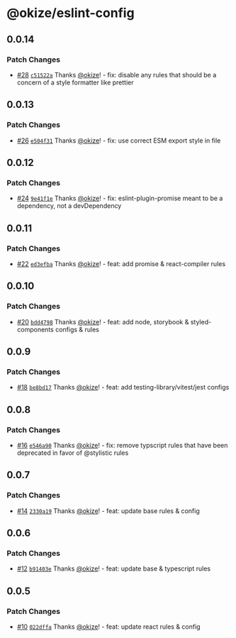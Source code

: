 # @okize/eslint-config

## 0.0.14

### Patch Changes

- [#28](https://github.com/okize/eslint-config/pull/28) [`c51522a`](https://github.com/okize/eslint-config/commit/c51522a7d78d055cb651780a8743162182f01161) Thanks [@okize](https://github.com/okize)! - fix: disable any rules that should be a concern of a style formatter like prettier

## 0.0.13

### Patch Changes

- [#26](https://github.com/okize/eslint-config/pull/26) [`e504f31`](https://github.com/okize/eslint-config/commit/e504f31d57c4efbb26f39ae3c6fc7950d706791c) Thanks [@okize](https://github.com/okize)! - fix: use correct ESM export style in file

## 0.0.12

### Patch Changes

- [#24](https://github.com/okize/eslint-config/pull/24) [`9e41f1e`](https://github.com/okize/eslint-config/commit/9e41f1e418a3b5e7f664674ab4cefb074041a16b) Thanks [@okize](https://github.com/okize)! - fix: eslint-plugin-promise meant to be a dependency, not a devDependency

## 0.0.11

### Patch Changes

- [#22](https://github.com/okize/eslint-config/pull/22) [`ed3efba`](https://github.com/okize/eslint-config/commit/ed3efba6a8589d07cc736d63ec4333c9bc948043) Thanks [@okize](https://github.com/okize)! - feat: add promise & react-compiler rules

## 0.0.10

### Patch Changes

- [#20](https://github.com/okize/eslint-config/pull/20) [`bdd4798`](https://github.com/okize/eslint-config/commit/bdd4798442440fe3013ac6cd1e54d847d2049182) Thanks [@okize](https://github.com/okize)! - feat: add node, storybook & styled-components configs & rules

## 0.0.9

### Patch Changes

- [#18](https://github.com/okize/eslint-config/pull/18) [`be8bd17`](https://github.com/okize/eslint-config/commit/be8bd178325b6ffbae4e28f9afd156dd4a3413b4) Thanks [@okize](https://github.com/okize)! - feat: add testing-library/vitest/jest configs

## 0.0.8

### Patch Changes

- [#16](https://github.com/okize/eslint-config/pull/16) [`e546a90`](https://github.com/okize/eslint-config/commit/e546a905cd1e5e46c6b6c38783517c9790b8df22) Thanks [@okize](https://github.com/okize)! - fix: remove typscript rules that have been deprecated in favor of @stylistic rules

## 0.0.7

### Patch Changes

- [#14](https://github.com/okize/eslint-config/pull/14) [`2330a19`](https://github.com/okize/eslint-config/commit/2330a19c3c3aac2dc48226f93481b88ba9e99cdc) Thanks [@okize](https://github.com/okize)! - feat: update base rules & config

## 0.0.6

### Patch Changes

- [#12](https://github.com/okize/eslint-config/pull/12) [`b91403e`](https://github.com/okize/eslint-config/commit/b91403e39207ef3b1a6cf47ac89b845b9114a9e6) Thanks [@okize](https://github.com/okize)! - feat: update base & typescript rules

## 0.0.5

### Patch Changes

- [#10](https://github.com/okize/eslint-config/pull/10) [`022dffa`](https://github.com/okize/eslint-config/commit/022dffacbe97e18d7d13dad7fc99073f77b1ef36) Thanks [@okize](https://github.com/okize)! - feat: update react rules & config
